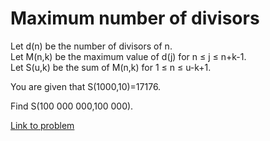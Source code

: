# Maximum number of divisors

<p>
Let d(n) be the number of divisors of n.<br />
Let M(n,k) be the maximum value of d(j) for n ≤ j ≤ n+k-1.<br />
Let S(u,k) be the sum of M(n,k) for 1 ≤ n ≤ u-k+1.
</p>
<p>
You are given that S(1000,10)=17176.
</p>
<p>
Find S(100 000 000,100 000).
</p>




[Link to problem](https://projecteuler.net/problem=485)
